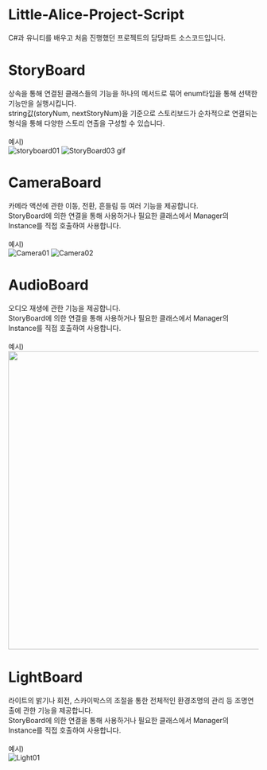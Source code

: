 # Little-Alice-Project-Script
C#과 유니티를 배우고 처음 진행했던 프로젝트의 담당파트 소스코드입니다.

# StoryBoard
상속을 통해 연결된 클래스들의 기능을 하나의 메서드로 묶어 enum타입을 통해 선택한 기능만을 실행시킵니다.
</br>string값(storyNum, nextStoryNum)을 기준으로 스토리보드가 순차적으로 연결되는 형식을 통해 다양한 스토리 연출을 구성할 수 있습니다.
</br></br>예시)
</br>
![storyboard01](https://user-images.githubusercontent.com/94150816/161369829-0030ef97-72f2-4daa-b0e4-173baa69e146.png)
![StoryBoard03 gif](https://user-images.githubusercontent.com/94150816/161370283-e831318e-878f-4e35-9d85-719ec3d0ca56.gif)

# CameraBoard
카메라 액션에 관한 이동, 전환, 흔들림 등 여러 기능을 제공합니다.
</br>StoryBoard에 의한 연결을 통해 사용하거나 필요한 클래스에서 Manager의 Instance를 직접 호출하여 사용합니다.
</br></br>예시)
</br>
![Camera01](https://user-images.githubusercontent.com/94150816/161372467-1ea116f6-f419-4a20-9729-e543814b8451.gif)
![Camera02](https://user-images.githubusercontent.com/94150816/161372470-b5d5e861-06d2-4713-8d9d-153836811dcb.gif)

# AudioBoard
오디오 재생에 관한 기능을 제공합니다.
</br>StoryBoard에 의한 연결을 통해 사용하거나 필요한 클래스에서 Manager의 Instance를 직접 호출하여 사용합니다.
</br></br>예시)
</br>
<img src="https://user-images.githubusercontent.com/94150816/161372690-8c3a4479-bba0-4af4-b25d-73cb7db2e3af.png" width="600">

# LightBoard
라이트의 밝기나 회전, 스카이박스의 조절을 통한 전체적인 환경조명의 관리 등 조명연출에 관한 기능을 제공합니다.
</br>StoryBoard에 의한 연결을 통해 사용하거나 필요한 클래스에서 Manager의 Instance를 직접 호출하여 사용합니다.
</br></br>예시)
</br>
![Light01](https://user-images.githubusercontent.com/94150816/161373102-f943cac2-2d01-4b7c-859c-22863ec459bc.gif)
